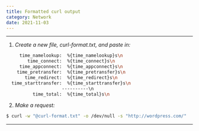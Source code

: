 ```yaml
---
title: Formatted curl output
category: Network
date: 2021-11-03
---
```


-----

1. *Create a new file, curl-format.txt, and paste in:*
```bash
     time_namelookup:  %{time_namelookup}s\n
        time_connect:  %{time_connect}s\n
     time_appconnect:  %{time_appconnect}s\n
    time_pretransfer:  %{time_pretransfer}s\n
       time_redirect:  %{time_redirect}s\n
  time_starttransfer:  %{time_starttransfer}s\n
                     ----------\n
          time_total:  %{time_total}s\n
```

2. *Make a request:*
```bash
$ curl -w "@curl-format.txt" -o /dev/null -s "http://wordpress.com/"
```

-----
